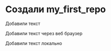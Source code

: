 ﻿# Создали my_first_repo

Добавили текст

Добавили текст через веб браузер 

Добавили текст локально  